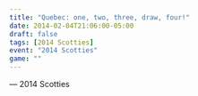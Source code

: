 ```yaml
---
title: "Quebec: one, two, three, draw, four!"
date: 2014-02-04T21:06:00-05:00
draft: false
tags: [2014 Scotties]
event: "2014 Scotties"
game: ""
---
```

— 2014 Scotties
<!--more--> 